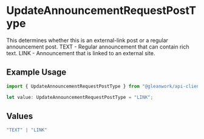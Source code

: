 # UpdateAnnouncementRequestPostType

This determines whether this is an external-link post or a regular announcement post. TEXT - Regular announcement that can contain rich text. LINK - Announcement that is linked to an external site.

## Example Usage

```typescript
import { UpdateAnnouncementRequestPostType } from "@gleanwork/api-client/models/components";

let value: UpdateAnnouncementRequestPostType = "LINK";
```

## Values

```typescript
"TEXT" | "LINK"
```
